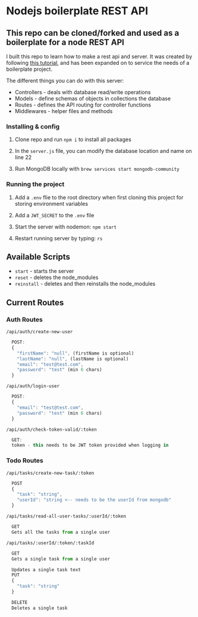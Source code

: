 # Nodejs boilerplate REST API

## This repo can be cloned/forked and used as a boilerplate for a node REST API

I built this repo to learn how to make a rest api and server. It was created by following [this tutorial](https://www.codementor.io/olatundegaruba/nodejs-restful-apis-in-10-minutes-q0sgsfhbd), and has been expanded on to service the needs of a boilerplate project.

The different things you can do with this server:

- Controllers - deals with database read/write operations
- Models - define schemas of objects in collections the database
- Routes - defines the API routing for controller functions
- Middlewares - helper files and methods

### Installing & config

1. Clone repo and run `npm i` to install all packages

2. In the `server.js` file, you can modify the database location and name on line 22

3. Run MongoDB locally with `brew services start mongodb-community`

### Running the project

1. Add a `.env` flie to the root directory when first cloning this project for storing environment variables

2. Add a `JWT_SECRET` to the `.env` file

3. Start the server with nodemon: `npm start`

4. Restart running server by typing: `rs`

## Available Scripts

- `start` - starts the server
- `reset` - deletes the node_modules
- `reinstall` - deletes and then reinstalls the node_modules

## Current Routes

### Auth Routes

`/api/auth/create-new-user`

```javascript
  POST:
  {
    "firstName": "null", (firstName is optional)
    "lastName": "null", (lastName is optional)
    "email": "test@test.com",
    "password": "test" (min 6 chars)
  }
```

`/api/auth/login-user`

```javascript
  POST:
  {
    "email": "test@test.com",
    "password": "test" (min 6 chars)
  }
```

`/api/auth/check-token-valid/:token`

```javascript
  GET:
  token - this needs to be JWT token provided when logging in
```

### Todo Routes

`/api/tasks/create-new-task/:token`

```javascript
  POST
  {
    "task": "string",
    "userId": "string <-- needs to be the userId from mongodb"
  }
```

`/api/tasks/read-all-user-tasks/:userId/:token`

```javascript
  GET
  Gets all the tasks from a single user
```

`/api/tasks/:userId/:token/:taskId`

```javascript
  GET
  Gets a single task from a single user
```

```javascript
  Updates a single task text
  PUT
  {
    "task": "string"
  }
```

```javascript
  DELETE
  Deletes a single task
```
